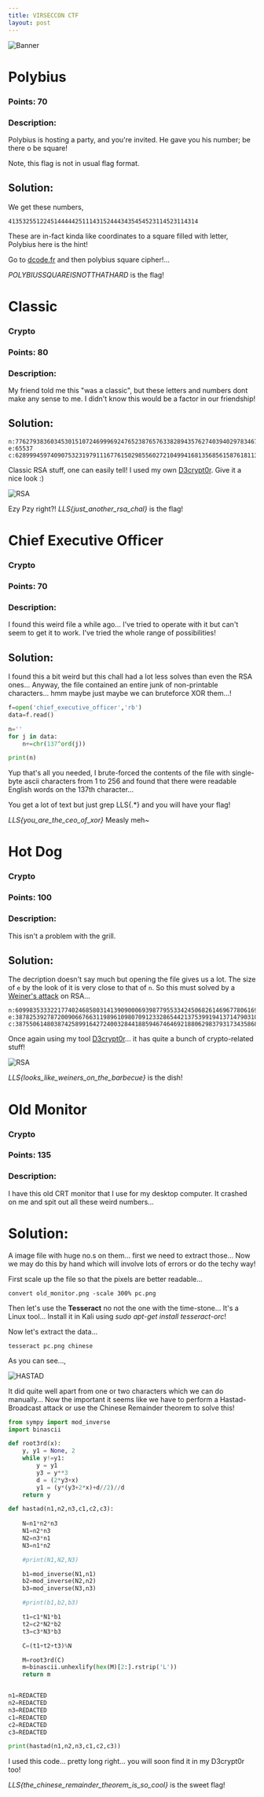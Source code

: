 ```yaml
---
title: VIRSECCON CTF
layout: post
---
```


![Banner](Snips/VSCCTF/banner.PNG)


# Polybius

### Points: 70

### Description:
Polybius is hosting a party, and you're invited. He gave you his number; be there o be square!

Note, this flag is not in usual flag format.

## Solution:

We get these numbers,

`413532551224514444425111431524443435454523114523114314`

These are in-fact kinda like coordinates to a square filled with letter, Polybius here is the hint!

Go to [dcode.fr](https://www.dcode.fr/polybius-cipher) and then polybius square cipher!... 

*POLYBIUSSQUAREISNOTTHATHARD* is the flag!


# Classic

### Crypto

### Points: 80 

### Description:
My friend told me this "was a classic", but these letters and numbers dont make any sense to me. I didn't know this would be a factor in our friendship!

## Solution:

```
n:77627938360345301510724699969247652387657633828943576274039402978346703944383
e:65537
c:62899945974090753231979111677615029855602721049941681356856158761811378918268
```

Classic RSA stuff, one can easily tell! I used my own [D3crypt0r](https://github.com/Masrt200/WoC2k19). Give it a nice look :)

![RSA](Snips/VSCCTF/CLASSIC.PNG)

Ezy Pzy right?! *LLS{just_another_rsa_chal}* is the flag!


# Chief Executive Officer

### Crypto

### Points: 70

### Description:
I found this weird file a while ago... I've tried to operate with it but can't seem to get it to work. I've tried the whole range of possibilities!

## Solution:

I found this a bit weird but this chall had a lot less solves than even the RSA ones... Anyway, the file contained an entire junk of non-printable characters... hmm maybe just maybe we can bruteforce XOR them...!

```python
f=open('chief_executive_officer','rb')
data=f.read()

n=''
for j in data:
	n+=chr(137^ord(j))

print(n)
```

Yup that's all you needed, I brute-forced the contents of the file with single-byte ascii characters from 1 to 256 and found that there were readable English words on the 137th character... 

You get a lot of text but just grep LLS{.\*} and you will have your flag!

*LLS{you_are_the_ceo_of_xor}* Measly meh~


# Hot Dog

### Crypto

### Points: 100

### Description:
This isn't a problem with the grill.

## Solution:

The decription doesn't say much but opening the file gives us a lot. The size of `e` by the look of it is very close to that of `n`. So this must solved by a [Weiner's attack](https://en.wikipedia.org/wiki/Wiener%27s_attack) on RSA...

```
n:609983533322177402468580314139090006939877955334245068261469677806169434040069069770928535701086364941983428090933795745853896746458472620457491993499511798536747668197186857850887990812746855062415626715645223089415186093589721763366994454776521466115355580659841153428179997121984448771910872629371808169183
e:387825392787200906676631198961098070912332865442137539919413714790310139653713077586557654409565459752133439009280843965856789151962860193830258244424149230046832475959852771134503754778007132465468717789936602755336332984790622132641288576440161244396963980583318569320681953570111708877198371377792396775817
c:387550614803874258991642724003284418859467464692188062983793173435868573346772557240137839436544557982321847802344313679589173157662615464542092163712541321351682014606383820947825480748404154232812314611063946877021201178164920650694457922409859337200682155636299936841054496931525597635432090165889554207685
```

Once again using my tool [D3crypt0r](https://github.com/Masrt200/WoC2k19)... it has quite a bunch of crypto-related stuff!

![RSA](Snips/VSCCTF/CLASSIC.PNG)

*LLS{looks_like_weiners_on_the_barbecue}* is the dish!


# Old Monitor

### Crypto

### Points: 135

### Description:
I have this old CRT monitor that I use for my desktop computer. It crashed on me and spit out all these weird numbers...

# Solution:

A image file with huge no.s on them... first we need to extract those... Now we may do this by hand which will involve lots of errors or do the techy way!

First scale up the file so that the pixels are better readable...

```convert old_monitor.png -scale 300% pc.png```

Then let's use the **Tesseract** no not the one with the time-stone... It's a Linux tool... Install it in Kali using *sudo apt-get install tesseract-orc*!

Now let's extract the data...

```tesseract pc.png chinese```

As you can see...,

![HASTAD](Snips/VSCCTF/MONITOR1.PNG)

It did quite well apart from one or two characters which we can do manually... Now the important it seems like we have to perform a Hastad-Broadcast attack or use the Chinese Remainder theorem to solve this!

```python
from sympy import mod_inverse
import binascii

def root3rd(x):
    y, y1 = None, 2
    while y!=y1:
        y = y1
        y3 = y**3
        d = (2*y3+x)
        y1 = (y*(y3+2*x)+d//2)//d
    return y 

def hastad(n1,n2,n3,c1,c2,c3):
	
	N=n1*n2*n3
	N1=n2*n3
	N2=n3*n1
	N3=n1*n2

	#print(N1,N2,N3)

	b1=mod_inverse(N1,n1)
	b2=mod_inverse(N2,n2)
	b3=mod_inverse(N3,n3)

	#print(b1,b2,b3)

	t1=c1*N1*b1
	t2=c2*N2*b2
	t3=c3*N3*b3

	C=(t1+t2+t3)%N

	M=root3rd(C)
	m=binascii.unhexlify(hex(M)[2:].rstrip('L'))
	return m


n1=REDACTED 
n2=REDACTED 
n3=REDACTED 
c1=REDACTED 
c2=REDACTED 
c3=REDACTED 

print(hastad(n1,n2,n3,c1,c2,c3))
```

I used this code... pretty long right... you will soon find it in my D3crypt0r too!

*LLS{the_chinese_remainder_theorem_is_so_cool}* is the sweet flag!